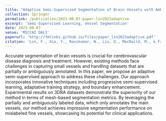 ```yaml
---
title: "Adaptive Semi-Supervised Segmentation of Brain Vessels with Ambiguous Labels"
collection: Springer
permalink: /publication/2023-08-07-paper-lin2023adaptive
excerpt: 'Semi-Supervised Learning, Vessel Segmentation'
date: 2023-08-07
venue: 'MICCAI DALI'
paperurl: 'http://fmlinks.github.io/files/paper_lin2023adaptive.pdf'
citation: 'Lin, F., Xia, Y., Ravikumar, N., Liu, Q., MacRaild, M., & Frangi, A. F. (2023). Adaptive Semi-Supervised Segmentation of Brain Vessels with Ambiguous Labels. arXiv preprint arXiv:2308.03613.'
---
```


Accurate segmentation of brain vessels is crucial for cerebrovascular disease diagnosis and treatment. However, existing methods face challenges in capturing small vessels and handling datasets that are partially or ambiguously annotated. In this paper, we propose an adaptive semi-supervised approach to address these challenges. Our approach incorporates innovative techniques including progressive semi-supervised learning, adaptative training strategy, and boundary enhancement. Experimental results on 3DRA datasets demonstrate the superiority of our method in terms of mesh-based segmentation metrics. By leveraging the partially and ambiguously labeled data, which only annotates the main vessels, our method achieves impressive segmentation performance on mislabeled fine vessels, showcasing its potential for clinical applications.
